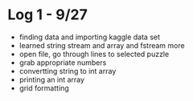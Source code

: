 # Log 1 - 9/27
- finding data and importing kaggle data set
- learned string stream and array and fstream more
- open file, go through lines to selected puzzle
- grab appropriate numbers
- convertting string to int array
- printing an int array 
- grid formatting
